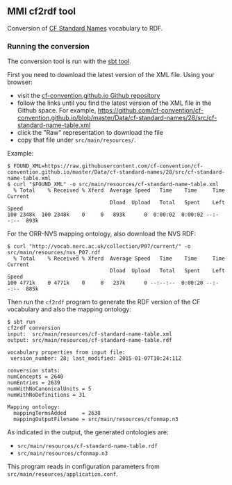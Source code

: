 ## MMI cf2rdf tool ##

Conversion of [CF Standard Names](http://cfconventions.org/documents.html) vocabulary to RDF.


### Running the conversion ###

The conversion tool is run with the [sbt tool](http://www.scala-sbt.org/download.html).

First you need to download the latest version of the XML file. Using your browser:

- visit the [cf-convention.github.io Github repository](https://github.com/cf-convention/cf-convention.github.io)
- follow the links until you find the latest version of the XML file in the Github space. For example,
  https://github.com/cf-convention/cf-convention.github.io/blob/master/Data/cf-standard-names/28/src/cf-standard-name-table.xml
- click the "Raw" representation to download the file
- copy that file under `src/main/resources/`.

Example:

```shell
$ FOUND_XML=https://raw.githubusercontent.com/cf-convention/cf-convention.github.io/master/Data/cf-standard-names/28/src/cf-standard-name-table.xml
$ curl "$FOUND_XML" -o src/main/resources/cf-standard-name-table.xml
  % Total    % Received % Xferd  Average Speed   Time    Time     Time  Current
                                 Dload  Upload   Total   Spent    Left  Speed
100 2348k  100 2348k    0     0   893k      0  0:00:02  0:00:02 --:--:--  893k
```

For the ORR-NVS mapping ontology, also download the NVS RDF:

```shell
$ curl "http://vocab.nerc.ac.uk/collection/P07/current/" -o src/main/resources/nvs_P07.rdf
  % Total    % Received % Xferd  Average Speed   Time    Time     Time  Current
                                 Dload  Upload   Total   Spent    Left  Speed
100 4771k    0 4771k    0     0   237k      0 --:--:--  0:00:20 --:--:--  885k
```

Then run the `cf2rdf` program to generate the RDF version of the CF vocabulary and also the
mapping ontology:

```shell
$ sbt run
cf2rdf conversion
input:  src/main/resources/cf-standard-name-table.xml
output: src/main/resources/cf-standard-name-table.rdf

vocabulary properties from input file:
 version_number: 28; last_modified: 2015-01-07T10:24:11Z

conversion stats:
numConcepts = 2640
numEntries = 2639
numWithNoCanonicalUnits = 5
numWithNoDefinitions = 31

Mapping ontology:
  mappingTermsAdded     = 2638
  mappingOutputFilename = src/main/resources/cfonmap.n3
```

As indicated in the output, the generated ontologies are:
- `src/main/resources/cf-standard-name-table.rdf`
- `src/main/resources/cfonmap.n3`


This program reads in configuration parameters from `src/main/resources/application.conf`.